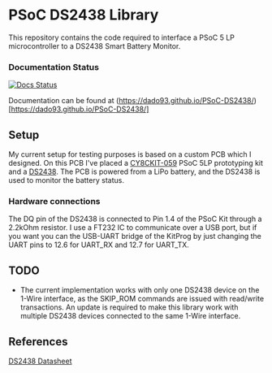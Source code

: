 # PSoC DS2438 Library
This repository contains the code required to interface a PSoC 5 LP microcontroller to a DS2438 Smart Battery Monitor. 

### Documentation Status
[![Docs Status](https://travis-ci.org/dado93/PSoC-DS2438.svg?branch=main)](https://travis-ci.org/dado93/PSoC-DS2438.svg?branch=main)

Documentation can be found at (https://dado93.github.io/PSoC-DS2438/)[https://dado93.github.io/PSoC-DS2438/]

## Setup
My current setup for testing purposes is based on a custom PCB which I designed. On this PCB I've placed a [CY8CKIT-059](https://www.cypress.com/documentation/development-kitsboards/cy8ckit-059-psoc-5lp-prototyping-kit-onboard-programmer-and) PSoC 5LP prototyping kit and a [DS2438](https://www.maximintegrated.com/en/products/power/battery-management/DS2438.html). The PCB is powered from a LiPo battery, and the DS2438 is used to monitor the battery status.

### Hardware connections
The DQ pin of the DS2438 is connected to Pin 1.4 of the PSoC Kit through a 2.2kOhm resistor. I use a FT232 IC to communicate over a USB port, but if you want you can the USB-UART bridge of the KitProg by just changing the UART pins to 12.6 for UART_RX and 12.7 for UART_TX.

## TODO
- The current implementation works with only one DS2438 device on the 1-Wire interface, as the SKIP_ROM commands are issued with read/write transactions. An update is required to make this library work with multiple DS2438 devices connected to the same 1-Wire interface.

## References
[DS2438 Datasheet](https://datasheets.maximintegrated.com/en/ds/DS2438.pdf)